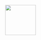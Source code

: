 <div id="header" align="center">
  <img src="[https://media.giphy.com/media/M9gbBd9nbDrOTu1Mqx/giphy.gif]" width="100"/>
</div>

<!--
**DoktorAssering/DoktorAssering** is a ✨ _special_ ✨ repository because its `README.md` (this file) appears on your GitHub profile.

Here are some ideas to get you started:

- 🔭 I’m currently working on ...
- 🌱 I’m currently learning ...
- 👯 I’m looking to collaborate on ...
- 🤔 I’m looking for help with ...
- 💬 Ask me about ...
- 📫 How to reach me: ...
- 😄 Pronouns: ...
- ⚡ Fun fact: ...
-->
